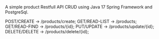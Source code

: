 A simple product Restfull API CRUD using Java 17 Spring Framework and PostgreSql.

POST/CREATE   -> /products/create;
GET/READ-LIST -> /products;
GET/READ-FIND -> /products/{id};
PUT/UPDATE    -> /products/update/{id};
DELETE/DELETE -> /products/delete/{id};
